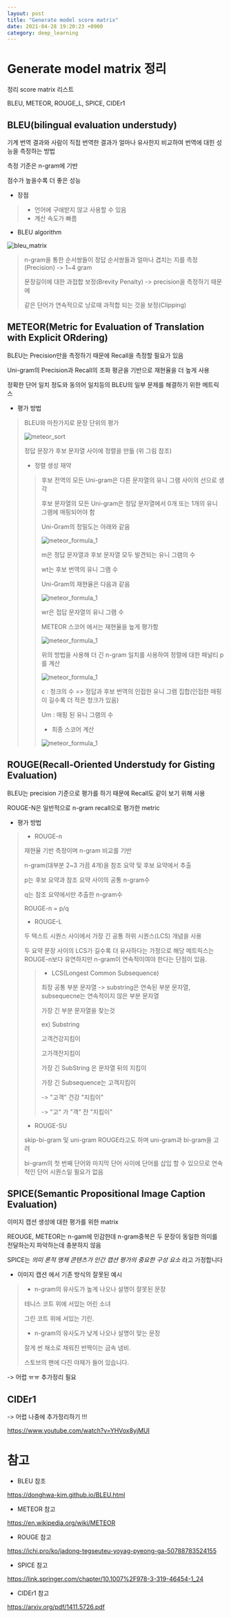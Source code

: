 ```yaml
---
layout: post
title: "Generate model score matrix"
date: 2021-04-28 19:20:23 +0900
category: deep_learning
---
```

# Generate model matrix 정리 

 정리 score matrix 리스트 

BLEU, METEOR, ROUGE_L, SPICE, CIDEr1



## BLEU(**bilingual evaluation understudy**)

기계 번역 결과와 사람이 직접 번역한 결과가 얼마나 유사한지 비교하여 번역에 대힌 성능을 측정하는 방법

측정 기준은 n-gram에 기반

점수가 높을수록 더 좋은 성능 

- 장점

> - 언어에 구애받지 않고 사용할 수 있음
> - 계산 속도가 빠름

- BLEU algorithm

![bleu_matrix](\img\generate_score_matrix\bleu_matrix.PNG)

> n-gram을 통한 순서쌍들이 정답 순서쌍들과 얼마나 겹치는 지를 측정(Precision) -> 1~4 gram 
>
> 문장길이에 대한 과접합 보정(Brevity Penalty) -> precision을 측정하기 때문에 
>
> 같은 단어가 연속적으로 낭로때 과적합 되는 것을 보정(Clipping)



## METEOR(**Metric for Evaluation of Translation with Explicit ORdering**)

BLEU는 Precision만을 측정하기 때문에 Recall을 측정할 필요가 있음 

Uni-gram의 Precision과 Recall의 조화 평균을 기반으로 재현율을 더 높게 사용 

정확한 단어 일치 정도와 동의어 일치등의 BLEU의 일부 문제를 해결하기 위한 메트릭스 

- 평가 방법

> BLEU와 마찬가지로 문장 단위의 평가
>
> ![meteor_sort](\img\generate_score_matrix\meteor_sort.PNG)
>
> 정답 문장가 후보 문자열 사이에 정렬을 만듦 (위 그림 참조)
>
> - 정렬 생성 재약
>
> > 후보 전역의 모든 Uni-gram은 다른 문자열의 유니 그램 사이의 선으로 생각
> >
> > 후보 문자열의 모든 Uni-gram은 정답 문자열에서 0개 또는 1개의 유니 그램에 매핑되어야 함
> >
> > Uni-Gram의 정밀도는 아래와 같음
> >
> > ![meteor_formula_1](\img\generate_score_matrix\meteor_formula_1.PNG)
> >
> > m은 정답 문자열과 후보 문자열 모두 발견되는 유니 그램의 수 
> >
> > wt는 후보 번역의 유니 그램 수 
> >
> > Uni-Gram의 재현율은 다음과 같음
> >
> > 
> >
> > ![meteor_formula_1](\img\generate_score_matrix\meteor_formula_2.PNG)
> >
> > wr은 접답 문자열의 유니 그램 수
> >
> > METEOR 스코어 에서는 재현율을 높게 평가함 
> >
> > ![meteor_formula_1](\img\generate_score_matrix\meteor_formula_3.PNG)
> >
> > 위의 방법을 사용해 더 긴 n-gram 일치를 사용하여 정렬에 대한 패널티 p를 계산 
> >
> > ![meteor_formula_1](\img\generate_score_matrix\meteor_formula_4.PNG)
> >
> > c : 청크의 수  => 정답과 후보 번역의 인접한 유니 그램 집합(인접한 매핑이 길수록 더 적은 청크가 있음)
> >
> > Um : 매핑 된 유니 그램의 수 
> >
> > - 최종 스코어 계산
> >
> > 
> >
> > ![meteor_formula_1](\img\generate_score_matrix\meteor_formula_5.PNG)



## ROUGE(**Recall-Oriented Understudy for Gisting Evaluation**)

BLEU는 precision 기준으로 평가를 하기 때문에 Recall도 같이 보기 위해 사용 

ROUGE-N은 일반적으로 n-gram recall으로 평가한 metric 

- 평가 방법

> - ROUGE-n
>
> 재현율 기반 측정이며 n-gram 비교를 기반
>
> n-gram(대부분 2~3 가끔 4개)을 참조 요약 및 후보 요약에서 추출 
>
> p는 후보 요약과 참조 요약 사이의 공통 n-gram수
>
> q는 참조 요약에서만 추출한 n-gram수
>
> ROUGE-n = p/q
>
> - ROUGE-L
>
> 두 텍스트 시퀀스 사이에서 가장 긴 공통 하위 시퀀스(LCS) 개념을 사용 
>
> 두 요약 문장 사이의 LCS가 길수록 더 유사하다는 가정으로 해당 메트릭스는 ROUGE-n보다 유연하지만 n-gram이 연속적이여야 한다는 단점이 있음.
>
> > - LCS(Longest Common Subsequence)
> >
> > 최장 공통 부분 문자열 -> substring은 연속된 부분 문자열, subsequecne는 연속적이지 않은 부분 문자열
> >
> > 가장 긴 부분 문자열을 찾는것 
> >
> > ex)  Substring
> >
> > 고객건강지킴이
> >
> > 고가객잔지킴이
> >
> > 
> >
> > 가장 긴 SubString 은 문자열 뒤의 지킴이
> >
> > 가장 긴 Subsequence는 고객지킴이 
> >
> >  -> "고객" 건강 "지킴이"
> >
> > -> "고" 가 "객" 잔 "지킴이"
>
> - ROUGE-SU
>
> skip-bi-gram 및 uni-gram ROUGE라고도 하며 uni-gram과 bi-gram을 고려 
>
> bi-gram의 첫 번째 단어와 마지막 단어 사이에 단어를 삽입 할 수 있으므로 연속적인 단어 시퀀스일 필요가 없음



## SPICE(Semantic Propositional Image Caption Evaluation)

이미지 캡션 생성에 대한 평가를 위한 matrix

REOUGE, METEOR는 n-gam에 민감한데 n-gram중복은 두 문장이 동일한 의미를 전달하는지 파악하는데 충분하지 않음 

SPICE는 *의미 론적 명제 콘텐츠가 인간 캡션 평가의 중요한 구성 요소* 라고 가정합니다

- 이미지 캡션 에서 기존 방식의 잘못된 예시

> - n-gram의 유사도가 높게 나오나 설명이 잘못된 문장
>
> 테니스 코트 위에 서있는 어린 소녀
>
> 그린 코트 위에 서있는 기린.
>
> - n-gram의 유사도가 낮게 나오나 설명이 맞는 문장
>
> 잘게 썬 채소로 채워진 반짝이는 금속 냄비.
>
> 스토브의 팬에 다진 야채가 들어 있습니다.

-> 어렵 ㅠㅠ 추가정리 필요



## CIDEr1

-> 어렵 나중에 추가정리하기 !!! 

https://www.youtube.com/watch?v=YHVox8yjMUI








# 참고 

- BLEU 참조

https://donghwa-kim.github.io/BLEU.html

- METEOR 참고

https://en.wikipedia.org/wiki/METEOR

- ROUGE 참고

https://ichi.pro/ko/jadong-tegseuteu-yoyag-pyeong-ga-50788783524155

- SPICE 참고

https://link.springer.com/chapter/10.1007%2F978-3-319-46454-1_24

- CIDEr1 참고

https://arxiv.org/pdf/1411.5726.pdf